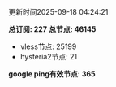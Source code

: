 更新时间2025-09-18 04:24:21

**总订阅: 227**
**总节点: 46145**
- vless节点: 25199
- hysteria2节点: 21

**google ping有效节点: 365**
